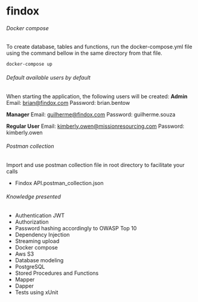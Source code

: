 # findox

###### Docker compose
To create database, tables and functions, run the docker-compose.yml file using the command bellow in the same directory from that file.
```
docker-compose up
```

###### Default available users by default
When starting the application, the following users will be created:
**Admin**
Email: brian@findox.com
Password: brian.bentow

**Manager**
Email: guilherme@findox.com
Password: guilherme.souza

**Regular User**
Email: kimberly.owen@missionresourcing.com
Password: kimberly.owen

###### Postman collection 
Import and use postman collection file in root directory to facilitate your calls
- Findox API.postman_collection.json

###### Knowledge presented
- Authentication JWT 
- Authorization
- Password hashing accordingly to OWASP Top 10
- Dependency Injection
- Streaming upload
- Docker compose
- Aws S3
- Database modeling
- PostgreSQL
- Stored Procedures and Functions
- Mapper
- Dapper
- Tests using xUnit
